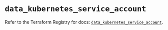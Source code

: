 # `data_kubernetes_service_account`

Refer to the Terraform Registry for docs: [`data_kubernetes_service_account`](https://registry.terraform.io/providers/hashicorp/kubernetes/2.37.0/docs/data-sources/service_account).

